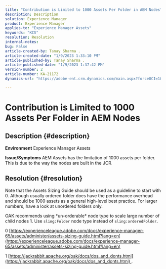 ```yaml
---
title: "Contribution is Limited to 1000 Assets Per Folder in AEM Nodes"
description: Description
solution: Experience Manager
product: Experience Manager
applies-to: "Experience Manager Assets"
keywords: "KCS"
resolution: Resolution
internal-notes: 
bug: False
article-created-by: Tanay Sharma .
article-created-date: "1/9/2023 1:33:10 PM"
article-published-by: Tanay Sharma .
article-published-date: "1/9/2023 1:37:42 PM"
version-number: 2
article-number: KA-21172
dynamics-url: "https://adobe-ent.crm.dynamics.com/main.aspx?forceUCI=1&pagetype=entityrecord&etn=knowledgearticle&id=7f168827-2290-ed11-aad1-6045bd006793"

---
```

# Contribution is Limited to 1000 Assets Per Folder in AEM Nodes

## Description {#description}

<b>Environment</b>
Experience Manager Assets


<b>Issue/Symptoms</b>
AEM Assets has the limitation of 1000 assets per folder. This is due to the way the nodes are built in the JCR.


## Resolution {#resolution}


Note that the Assets Sizing Guide should be used as a guideline to start with 0. Although usually ordered folder does have the performance overhead and should be  1000 assets as a general high-level best practice. For larger numbers, have a look at unordered folders only.

OAK recommends using \*un-orderable\* node type to scale large number of child nodes 1. Use `sling:Folder` node type instead of `sling:orderedFolder`.

0 [https://experienceleague.adobe.com/docs/experience-manager-65/assets/administer/assets-sizing-guide.html?lang=en](https://experienceleague.adobe.com/docs/experience-manager-65/assets/administer/assets-sizing-guide.html?lang=en)

1 [https://jackrabbit.apache.org/oak/docs/dos_and_donts.html](https://jackrabbit.apache.org/oak/docs/dos_and_donts.html) .
